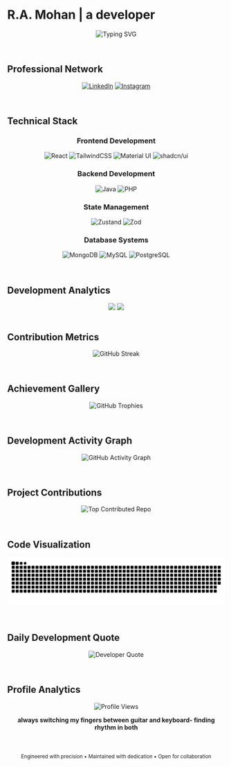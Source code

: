 # R.A. Mohan | a developer

<div align="center">
  
  ![Typing SVG](https://readme-typing-svg.demolab.com?font=JetBrains+Mono&weight=600&size=28&duration=3000&pause=1000&color=58A6FF&center=true&vCenter=true&width=600&height=70&lines=a+developer;a+singer/songwriter;problem+solver;code+enthusiast;building+digital+solutions)
  
</div>

<br>

## Professional Network

<div align="center">
  
  [![LinkedIn](https://img.shields.io/badge/LinkedIn-0077B5?style=for-the-badge&logo=linkedin&logoColor=white&labelColor=0077B5)](https://linkedin.com/in/r-a-mohan)
  [![Instagram](https://img.shields.io/badge/Instagram-E4405F?style=for-the-badge&logo=Instagram&logoColor=white&labelColor=E4405F)](https://instagram.com/r.a.mon_)
  
</div>

<br>

## Technical Stack

<div align="center">

### Frontend Development
![React](https://img.shields.io/badge/React-20232A?style=for-the-badge&logo=react&logoColor=61DAFB)
![TailwindCSS](https://img.shields.io/badge/Tailwind_CSS-38B2AC?style=for-the-badge&logo=tailwind-css&logoColor=white)
![Material UI](https://img.shields.io/badge/Material_UI-0081CB?style=for-the-badge&logo=mui&logoColor=white)
![shadcn/ui](https://img.shields.io/badge/shadcn/ui-000000?style=for-the-badge&logo=shadcnui&logoColor=white)

### Backend Development
![Java](https://img.shields.io/badge/Java-ED8B00?style=for-the-badge&logo=openjdk&logoColor=white)
![PHP](https://img.shields.io/badge/PHP-777BB4?style=for-the-badge&logo=php&logoColor=white)

### State Management
![Zustand](https://img.shields.io/badge/Zustand-FF6B35?style=for-the-badge&logo=react&logoColor=white)
![Zod](https://img.shields.io/badge/Zod-3E67B1?style=for-the-badge&logo=zod&logoColor=white)

### Database Systems
![MongoDB](https://img.shields.io/badge/MongoDB-4EA94B?style=for-the-badge&logo=mongodb&logoColor=white)
![MySQL](https://img.shields.io/badge/MySQL-005C84?style=for-the-badge&logo=mysql&logoColor=white)
![PostgreSQL](https://img.shields.io/badge/PostgreSQL-316192?style=for-the-badge&logo=postgresql&logoColor=white)

</div>

<br>

## Development Analytics

<div align="center">
  
  <img height="180em" src="https://github-readme-stats-sigma-five.vercel.app/api?username=Ramoniswack&show_icons=true&theme=tokyonight&include_all_commits=true&count_private=true&hide_border=true&bg_color=0D1117&title_color=58A6FF&icon_color=58A6FF&text_color=C9D1D9&border_radius=10"/>
  
  <img height="180em" src="https://github-readme-stats-sigma-five.vercel.app/api/top-langs/?username=Ramoniswack&layout=compact&theme=tokyonight&hide_border=true&bg_color=0D1117&title_color=58A6FF&text_color=C9D1D9&border_radius=10"/>
  
</div>

<br>

## Contribution Metrics

<div align="center">
  
  ![GitHub Streak](https://github-readme-streak-stats-salesp07.vercel.app/?user=Ramoniswack&theme=tokyonight&hide_border=true&background=0D1117&stroke=58A6FF&ring=58A6FF&fire=FF6B6B&currStreakNum=C9D1D9&sideNums=C9D1D9&currStreakLabel=58A6FF&sideLabels=58A6FF&dates=8B949E&border_radius=10)
  
</div>

<br>

## Achievement Gallery

<div align="center">
  
  ![GitHub Trophies](https://github-profile-trophy.vercel.app/?username=Ramoniswack&theme=radical&no-frame=false&no-bg=false&margin-w=4)
  
</div>

<br>

## Development Activity Graph

<div align="center">

  ![GitHub Activity Graph](https://github-readme-activity-graph.vercel.app/graph?username=Ramoniswack&theme=tokyo-night&bg_color=0D1117&color=58A6FF&line=58A6FF&point=FF6B6B&area=true&hide_border=true&radius=10&custom_title=Development+Activity+Timeline)

</div>

<br>

## Project Contributions

<div align="center">
  
  ![Top Contributed Repo](https://github-contributor-stats.vercel.app/api?username=Ramoniswack&limit=5&theme=dark&combine_all_yearly_contributions=true)
  
</div>

<br>

## Code Visualization

<div align="center">
  
  ![Snake animation](https://github.com/Ramoniswack/Ramoniswack/blob/output/github-snake-dark.svg)
  
</div>

<br>

## Daily Development Quote

<div align="center">
  
  ![Developer Quote](https://quotes-github-readme.vercel.app/api?type=horizontal&theme=radical)
  
</div>

<br>

## Profile Analytics

<div align="center">
  
  ![Profile Views](https://komarev.com/ghpvc/?username=Ramoniswack&color=58A6FF&style=for-the-badge&label=Profile+Views)
  
  **always switching my fingers between guitar and keyboard- finding rhythm in both**
  
</div>

<br>

<div align="center">
  
  <sub>Engineered with precision • Maintained with dedication • Open for collaboration</sub>
</div>
